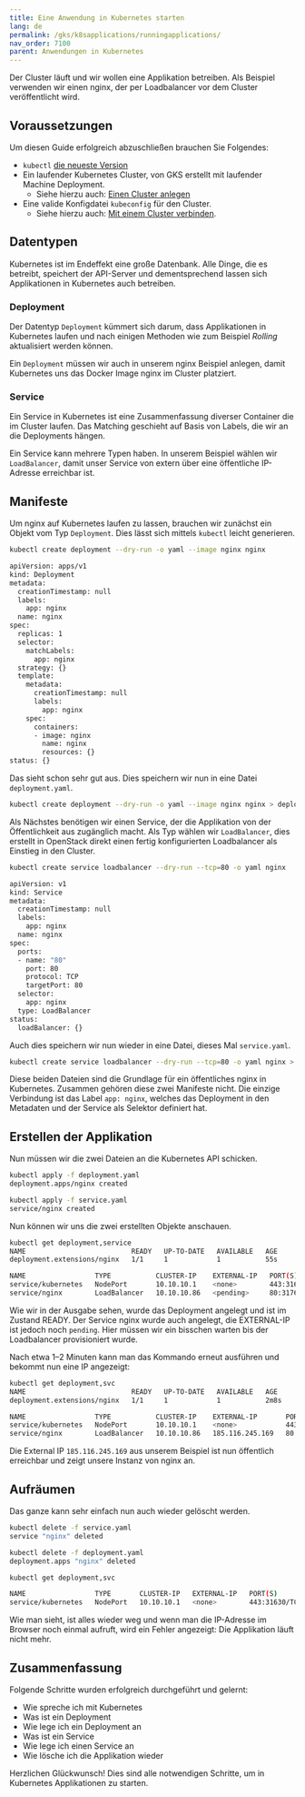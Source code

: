 ```yaml
---
title: Eine Anwendung in Kubernetes starten
lang: de
permalink: /gks/k8sapplications/runningapplications/
nav_order: 7100
parent: Anwendungen in Kubernetes
---
```

<!-- LTeX:  language=de-DE -->

Der Cluster läuft und wir wollen eine Applikation
betreiben. Als Beispiel verwenden wir einen nginx, der
per Loadbalancer vor dem Cluster veröffentlicht wird.

## Voraussetzungen

Um diesen Guide erfolgreich abzuschließen brauchen Sie Folgendes:

* `kubectl` [die neueste Version](https://kubernetes.io/de/docs/tasks/tools/install-kubectl/)
* Ein laufender Kubernetes Cluster, von GKS erstellt mit laufender Machine Deployment.
  * Siehe hierzu auch: [Einen Cluster anlegen](/gks/clusterlifecycle/creatingacluster)
* Eine valide Konfigdatei `kubeconfig` für den Cluster.
  * Siehe hierzu auch: [Mit einem Cluster verbinden](/gks/accessmanagement/connectingtoacluster/).

## Datentypen

Kubernetes ist im Endeffekt eine große Datenbank. Alle Dinge, die
es betreibt, speichert der API-Server und dementsprechend
lassen sich Applikationen in Kubernetes auch betreiben.

### Deployment

Der Datentyp `Deployment` kümmert sich darum, dass Applikationen
in Kubernetes laufen und nach einigen Methoden wie zum Beispiel _Rolling_
aktualisiert werden können.

Ein `Deployment` müssen wir auch in unserem nginx Beispiel anlegen, damit
Kubernetes uns das Docker Image nginx im Cluster platziert.

### Service

Ein Service in Kubernetes ist eine Zusammenfassung diverser
Container die im Cluster laufen. Das Matching geschieht
auf Basis von Labels, die wir an die Deployments hängen.

Ein Service kann mehrere Typen haben. In unserem Beispiel
wählen wir `LoadBalancer`, damit unser Service von extern
über eine öffentliche IP-Adresse erreichbar ist.

## Manifeste

Um nginx auf Kubernetes laufen zu lassen, brauchen wir
zunächst ein Objekt vom Typ `Deployment`. Dies lässt
sich mittels `kubectl` leicht generieren.

```bash
kubectl create deployment --dry-run -o yaml --image nginx nginx

apiVersion: apps/v1
kind: Deployment
metadata:
  creationTimestamp: null
  labels:
    app: nginx
  name: nginx
spec:
  replicas: 1
  selector:
    matchLabels:
      app: nginx
  strategy: {}
  template:
    metadata:
      creationTimestamp: null
      labels:
        app: nginx
    spec:
      containers:
      - image: nginx
        name: nginx
        resources: {}
status: {}
```

Das sieht schon sehr gut aus. Dies speichern wir nun in eine Datei
`deployment.yaml`.

```bash
kubectl create deployment --dry-run -o yaml --image nginx nginx > deployment.yaml
```

Als Nächstes benötigen wir einen Service, der die Applikation von
der Öffentlichkeit aus zugänglich macht. Als Typ wählen wir
`LoadBalancer`, dies erstellt in OpenStack direkt einen fertig
konfigurierten Loadbalancer als Einstieg in den Cluster.

```bash
kubectl create service loadbalancer --dry-run --tcp=80 -o yaml nginx

apiVersion: v1
kind: Service
metadata:
  creationTimestamp: null
  labels:
    app: nginx
  name: nginx
spec:
  ports:
  - name: "80"
    port: 80
    protocol: TCP
    targetPort: 80
  selector:
    app: nginx
  type: LoadBalancer
status:
  loadBalancer: {}
```

Auch dies speichern wir nun wieder in eine Datei, dieses Mal `service.yaml`.

```bash
kubectl create service loadbalancer --dry-run --tcp=80 -o yaml nginx > service.yaml
```

Diese beiden Dateien sind die Grundlage für ein öffentliches nginx in Kubernetes.
Zusammen gehören diese zwei Manifeste nicht. Die einzige Verbindung ist das Label
`app: nginx`, welches das Deployment in den Metadaten und der Service als Selektor
definiert hat.

## Erstellen der Applikation

Nun müssen wir die zwei Dateien an die Kubernetes API schicken.

```bash
kubectl apply -f deployment.yaml
deployment.apps/nginx created

kubectl apply -f service.yaml
service/nginx created
```

Nun können wir uns die zwei erstellten Objekte anschauen.

```bash
kubectl get deployment,service
NAME                          READY   UP-TO-DATE   AVAILABLE   AGE
deployment.extensions/nginx   1/1     1            1           55s

NAME                 TYPE           CLUSTER-IP    EXTERNAL-IP   PORT(S)         AGE
service/kubernetes   NodePort       10.10.10.1    <none>        443:31630/TCP   2d23h
service/nginx        LoadBalancer   10.10.10.86   <pending>     80:31762/TCP    46s
```

Wie wir in der Ausgabe sehen, wurde das Deployment angelegt und ist im Zustand READY.
Der Service nginx wurde auch angelegt, die EXTERNAL-IP ist jedoch noch
`pending`. Hier müssen wir ein bisschen warten bis der Loadbalancer
provisioniert wurde.

Nach etwa 1–2 Minuten kann man das Kommando erneut ausführen und bekommt
nun eine IP angezeigt:

```bash
kubectl get deployment,svc
NAME                          READY   UP-TO-DATE   AVAILABLE   AGE
deployment.extensions/nginx   1/1     1            1           2m8s

NAME                 TYPE           CLUSTER-IP    EXTERNAL-IP       PORT(S)         AGE
service/kubernetes   NodePort       10.10.10.1    <none>            443:31630/TCP   2d23h
service/nginx        LoadBalancer   10.10.10.86   185.116.245.169   80:31762/TCP    119s
```

Die External IP `185.116.245.169` aus unserem Beispiel ist nun öffentlich
erreichbar und zeigt unsere Instanz von nginx an.

## Aufräumen

Das ganze kann sehr einfach nun auch wieder gelöscht werden.

```bash
kubectl delete -f service.yaml
service "nginx" deleted

kubectl delete -f deployment.yaml
deployment.apps "nginx" deleted

kubectl get deployment,svc

NAME                 TYPE       CLUSTER-IP   EXTERNAL-IP   PORT(S)         AGE
service/kubernetes   NodePort   10.10.10.1   <none>        443:31630/TCP   2d23h
```

Wie man sieht, ist alles wieder weg und wenn man die IP-Adresse im Browser noch einmal aufruft, wird ein Fehler angezeigt: Die Applikation läuft nicht mehr.

## Zusammenfassung

Folgende Schritte wurden erfolgreich durchgeführt und gelernt:

* Wie spreche ich mit Kubernetes
* Was ist ein Deployment
* Wie lege ich ein Deployment an
* Was ist ein Service
* Wie lege ich einen Service an
* Wie lösche ich die Applikation wieder

Herzlichen Glückwunsch! Dies sind alle notwendigen Schritte, um in Kubernetes
Applikationen zu starten.
